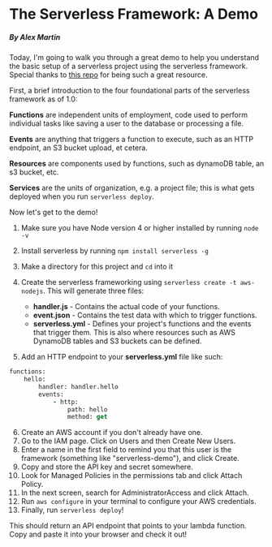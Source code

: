 # The Serverless Framework: A Demo
##### By Alex Martin

Today, I'm going to walk you through a great demo to help you understand the basic setup of a serverless project using the serverless framework. Special thanks to [this repo](https://github.com/serverless/serverless)  for being such a great resource.

First, a brief introduction to the four foundational parts of the serverless framework as of 1.0:

**Functions** are independent units of employment, code used to perform individual tasks like saving a user to the database or processing a file.

**Events** are anything that triggers a function to execute, such as an HTTP endpoint, an S3 bucket upload, et cetera.

**Resources** are components used by functions, such as dynamoDB table, an s3 bucket, etc.

**Services** are the units of organization, e.g. a project file; this is what gets deployed when you run `serverless deploy`.

Now let's get to the demo!

1. Make sure you have Node version 4 or higher installed by running `node -v`

2. Install serverless by running `npm install serverless -g`

3. Make a directory for this project and `cd` into it

4. Create the serverless frameworking using `serverless create -t aws-nodejs`. This will generate three files: 
    * **handler.js** - Contains the actual code of your functions.
    * **event.json** - Contains the test data with which to trigger functions.
    * **serverless.yml** - Defines your project's functions and the events that trigger them. This is also where resources such as AWS DynamoDB tables and S3 buckets can be defined.
5. Add an HTTP endpoint to your **serverless.yml** file like such:
```clojure
functions:
    hello:
        handler: handler.hello
        events: 
            - http:
                path: hello
                method: get
```
6. Create an AWS account if you don't already have one.
7. Go to the IAM page. Click on Users and then Create New Users.
8. Enter a name in the first field to remind you that this user is the framework (something like "serverless-demo"), and click Create.
9. Copy and store the API key and secret somewhere.
10. Look for Managed Policies in the permissions tab and click Attach Policy.
11. In the next screen, search for AdministratorAccess and click Attach.
12. Run `aws configure` in your terminal to configure your AWS credentials.
13. Finally, run `serverless deploy`!

This should return an API endpoint that points to your lambda function. Copy and paste it into your browser and check it out!
